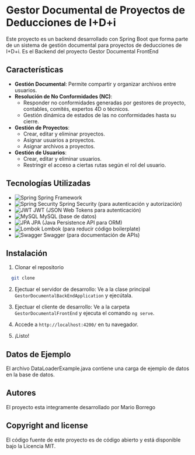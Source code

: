 # Gestor Documental de Proyectos de Deducciones de I+D+i

Este proyecto es un backend desarrollado con Spring Boot que forma parte de un sistema de gestión documental para proyectos de deducciones de I+D+i. Es el Backend del proyecto Gestor Documental FrontEnd
## Características

- **Gestión Documental**: Permite compartir y organizar archivos entre usuarios.
- **Resolución de No Conformidades (NC)**:
    - Responder no conformidades generadas por gestores de proyecto, contables, comités, expertos 4D o técnicos.
    - Gestión dinámica de estados de las no conformidades hasta su cierre.
- **Gestión de Proyectos**:
    - Crear, editar y eliminar proyectos.
    - Asignar usuarios a proyectos.
    - Asignar archivos a proyectos.
- **Gestión de Usuarios**:
    - Crear, editar y eliminar usuarios.
    - Restringir el acceso a ciertas rutas según el rol del usuario.

## Tecnologías Utilizadas
- ![Spring](https://img.shields.io/badge/-Spring-6DB33F?style=flat&logo=spring&logoColor=white) Spring Framework
- ![Spring Security](https://img.shields.io/badge/-Spring%20Security-6DB33F?style=flat&logo=spring&logoColor=white) Spring Security (para autenticación y autorización)
- ![JWT](https://img.shields.io/badge/-JWT-000000?style=flat&logo=json-web-tokens&logoColor=white) JWT (JSON Web Tokens para autenticación)
- ![MySQL](https://img.shields.io/badge/-MySQL-4479A1?style=flat&logo=mysql&logoColor=white) MySQL (base de datos)
- ![JPA](https://img.shields.io/badge/-JPA-59666C?style=flat&logo=java&logoColor=white) JPA (Java Persistence API para ORM)
- ![Lombok](https://img.shields.io/badge/-Lombok-000000?style=flat&logo=lombok&logoColor=white) Lombok (para reducir código boilerplate)
- ![Swagger](https://img.shields.io/badge/-Swagger-85EA2D?style=flat&logo=swagger&logoColor=white) Swagger (para documentación de APIs)

## Instalación
1. Clonar el repositorio
```bash
  git clone
```

2. Ejectuar el servidor de desarrollo: Ve a la clase principal `GestorDocumentalBackEndApplication` y ejecútala.

3. Ejectuar el cliente de desarrollo: Ve a la carpeta `GestorDocumentalFrontEnd` y ejecuta el comando `ng serve`.

4. Accede a `http://localhost:4200/` en tu navegador.

5. ¡Listo!

## Datos de Ejemplo

El archivo DataLoaderExample.java contiene una carga de ejemplo de datos en la base de datos.


## Autores

El proyecto esta integramente desarrollado por Mario Borrego

## Copyright and license

El código fuente de este proyecto es de código abierto y está disponible bajo la Licencia MIT.